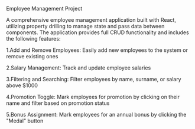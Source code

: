 Employee Management Project

A comprehensive employee management application built with React, utilizing property drilling to manage state and pass data between components. The application provides full CRUD functionality and includes the following features:

1.Add and Remove Employees: Easily add new employees to the system or remove existing ones

2.Salary Management: Track and update employee salaries

3.Filtering and Searching: Filter employees by name, surname, or salary above $1000

4.Promotion Toggle: Mark employees for promotion by clicking on their name and filter based on promotion status

5.Bonus Assignment: Mark employees for an annual bonus by clicking the "Medal" button
